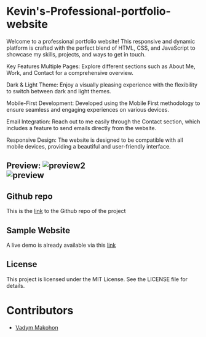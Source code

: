 # Kevin's-Professional-portfolio-website

Welcome to a professional portfolio website! This responsive and dynamic platform is crafted with the perfect blend of HTML, CSS, and JavaScript to showcase my skills, projects, and ways to get in touch.

Key Features
Multiple Pages:
Explore different sections such as About Me, Work, and Contact for a comprehensive overview.

Dark & Light Theme:
Enjoy a visually pleasing experience with the flexibility to switch between dark and light themes.

Mobile-First Development:
Developed using the Mobile First methodology to ensure seamless and engaging experiences on various devices.

Email Integration:
Reach out to me easily through the Contact section, which includes a feature to send emails directly from the website.

Responsive Design:
The website is designed to be compatible with all mobile devices, providing a beautiful and user-friendly interface.

## Preview: ![preview2](https://github.com/user-attachments/assets/217427ef-7db0-466b-b54f-0e9151946c68) <br>![preview](https://github.com/user-attachments/assets/8ddf5525-85ce-4f09-a2ce-26a456e6811b)

## Github repo

This is the [link](https://github.com/VadymMakohon/Portfolio-Kevin) to the Github repo of the project

## Sample Website

A live demo is already available via this [link](https://vadymmakohon.github.io/Portfolio-Kevin/)

## License
This project is licensed under the MIT License. See the LICENSE file for details.

# Contributors
- [Vadym Makohon](https://github.com/VadymMakohon)

